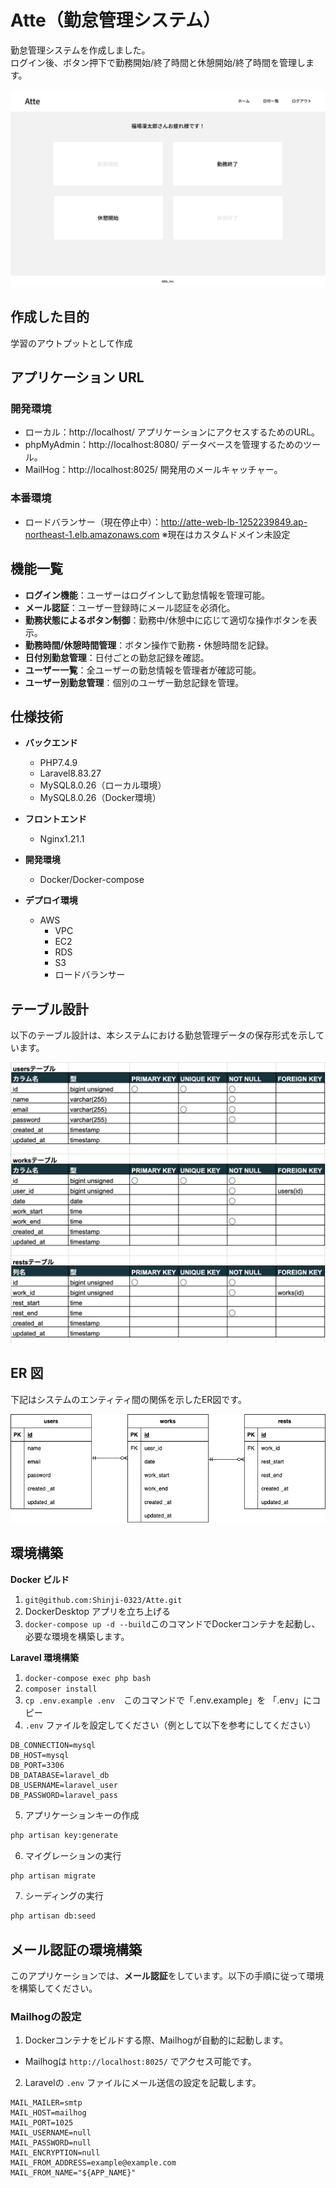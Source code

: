 # Atte（勤怠管理システム）

勤怠管理システムを作成しました。  
ログイン後、ボタン押下で勤務開始/終了時間と休憩開始/終了時間を管理します。

![alt text](stamp.png)

## 作成した目的

学習のアウトプットとして作成

## アプリケーション URL

### 開発環境
- ローカル：http://localhost/
  アプリケーションにアクセスするためのURL。
- phpMyAdmin：http://localhost:8080/
  データベースを管理するためのツール。
- MailHog：http://localhost:8025/
  開発用のメールキャッチャー。

### 本番環境
- ロードバランサー（現在停止中）：http://atte-web-lb-1252239849.ap-northeast-1.elb.amazonaws.com
※現在はカスタムドメイン未設定

## 機能一覧

- **ログイン機能**：ユーザーはログインして勤怠情報を管理可能。
- **メール認証**：ユーザー登録時にメール認証を必須化。
- **勤務状態によるボタン制御**：勤務中/休憩中に応じて適切な操作ボタンを表示。
- **勤務時間/休憩時間管理**：ボタン操作で勤務・休憩時間を記録。
- **日付別勤怠管理**：日付ごとの勤怠記録を確認。
- **ユーザー一覧**：全ユーザーの勤怠情報を管理者が確認可能。
- **ユーザー別勤怠管理**：個別のユーザー勤怠記録を管理。

## 仕様技術

- **バックエンド**
  - PHP7.4.9
  - Laravel8.83.27
  - MySQL8.0.26（ローカル環境）
  - MySQL8.0.26（Docker環境）

- **フロントエンド**
  - Nginx1.21.1

- **開発環境**
  - Docker/Docker-compose

- **デプロイ環境**
  - AWS
    - VPC
    - EC2
    - RDS
    - S3
    - ロードバランサー

## テーブル設計

以下のテーブル設計は、本システムにおける勤怠管理データの保存形式を示しています。

![alt text](<スクリーンショット 2024-08-19 17.48.57.png>)

## ER 図

下記はシステムのエンティティ間の関係を示したER図です。

![alt](Atte.png)

## 環境構築

**Docker ビルド**

1. `git@github.com:Shinji-0323/Atte.git`
2. DockerDesktop アプリを立ち上げる
3. `docker-compose up -d --build`このコマンドでDockerコンテナを起動し、必要な環境を構築します。

**Laravel 環境構築**

1. `docker-compose exec php bash`
2. `composer install`
3. `cp .env.example .env`　このコマンドで「.env.example」を 「.env」にコピー
4. `.env` ファイルを設定してください（例として以下を参考にしてください）

```text
DB_CONNECTION=mysql
DB_HOST=mysql
DB_PORT=3306
DB_DATABASE=laravel_db
DB_USERNAME=laravel_user
DB_PASSWORD=laravel_pass
```

5. アプリケーションキーの作成

```bash
php artisan key:generate
```

6. マイグレーションの実行

```bash
php artisan migrate
```

7. シーディングの実行

```bash
php artisan db:seed
```

## メール認証の環境構築

このアプリケーションでは、**メール認証**をしています。以下の手順に従って環境を構築してください。

### **Mailhogの設定**

1. Dockerコンテナをビルドする際、Mailhogが自動的に起動します。
- Mailhogは `http://localhost:8025/` でアクセス可能です。

2. Laravelの `.env` ファイルにメール送信の設定を記載します。

```text
MAIL_MAILER=smtp
MAIL_HOST=mailhog
MAIL_PORT=1025
MAIL_USERNAME=null
MAIL_PASSWORD=null
MAIL_ENCRYPTION=null
MAIL_FROM_ADDRESS=example@example.com
MAIL_FROM_NAME="${APP_NAME}"
```